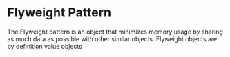 ﻿# Flyweight Pattern

The Flyweight pattern is an object that minimizes memory usage by sharing as much data as possible with other similar objects.
Flyweight objects are by definition value objects
